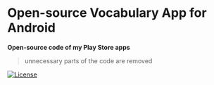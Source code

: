 # Open-source Vocabulary App for Android

**Open-source code of my Play Store apps**
> unnecessary parts of the code are removed

[![License](https://img.shields.io/badge/License-Apache%202.0-blue.svg)](https://opensource.org/licenses/Apache-2.0)

